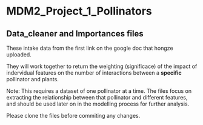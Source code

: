 # MDM2_Project_1_Pollinators

## Data_cleaner and Importances files

These intake data from the first link on the google doc that hongze uploaded.

They will work together to return the weighting (significace) of the impact of indervidual features on the number of interactions between a **specific** pollinator and plants.

Note: This requires a dataset of one pollinator at a time. The files focus on extracting the relationship between that pollinator and different features, and should be used later on in the modelling process for further analysis.

Please clone the files before commiting any changes.
